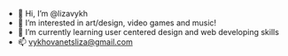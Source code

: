 - 👋 Hi, I’m @lizavykh
- 👀 I’m interested in art/design, video games and music!
- 🌱 I’m currently learning user centered design and web developing skills
- 📫 vykhovanetsliza@gmail.com

<!---
lizavykh/home is a ✨ special ✨ repository because its `README.md` (this file) appears on your GitHub profile.
You can click the Preview link to take a look at your changes.
--->
